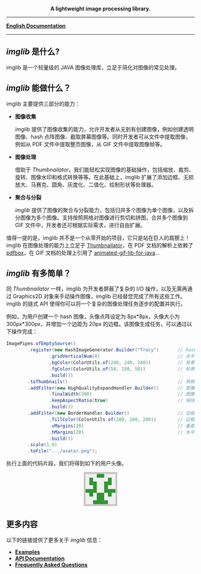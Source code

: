 
<p align="center">
	<strong>A lightweight image processing library.</strong>
</p>

---

[**English Documentation**](README.md)

---

## *imglib* 是什么?

imglib 是一个轻量级的 JAVA 图像处理库，立足于简化对图像的常见处理。

## *imglib* 能做什么？

imglib 主要提供三部分的能力：

* **图像收集**

  *imglib* 提供了图像收集的能力，允许开发者从无到有创建图像，例如创建透明图像、hash 点阵图像、截取屏幕图像等。同时开发者可从文件中提取图像，例如从 PDF 文件中提取整页图像，从 GIF 文件中提取图像帧等。

* **图像处理**

  借助于 *Thumbnailator*，我们能轻松实现图像的基础操作，包括缩放、裁剪、旋转、图像水印和格式转换等等。在此基础上，imglib 扩展了添加边框、无损放大、马赛克、圆角、灰度化、二值化、绘制形状等处理器。

* **聚合与分裂**

  *imglib* 提供了图像的聚合与分裂能力，包括归并多个图像为单个图像，以及拆分图像为多个图像。支持按照网格对图像进行剪切和拼图，合并多个图像到 GIF 文件中，开发者还可根据实际需求，进行自由扩展。

值得一提的是，imglib 并不是一个从零开始的项目，它只是站在巨人的肩膀上！imglib 在图像处理的能力上立足于 [Thumbnailator](https://github.com/coobird/thumbnailator)，在 PDF 文档的解析上依赖了 [pdfbox](https://github.com/apache/pdfbox)，在 GIF 文档的处理上引用了 [animated-gif-lib-for-java](https://github.com/rtyley/animated-gif-lib-for-java)...

## *imglib* 有多简单？
同 *Thumbnailator* 一样，imglib 为开发者屏蔽了复杂的 I/O 操作，以及无需再通过 Graphics2D 对象来手动操作图像，imglib 已经替您完成了所有这些工作。imglib 的链式 API 使得你可以将一个复杂的图像处理任务逐步的配置并执行。

例如，为用户创建一个 hash 图像，头像点阵设定为 8px\*8px，头像大小为 300px\*300px，并增加一个边距为 20px 的边框。该图像生成任务，可以通过以下操作完成：
```java
ImagePipes.ofEmptySource()
        .register(new HashImageGenerator.Builder("Tracy")       // hash 图像生成器
                .gridVerticalNum(8)                             // 水平方向的点阵数量
                .bgColor(ColorUtils.of(240, 240, 240))          // 背景色
                .fgColor(ColorUtils.of(50, 150, 50))            // 前景色
                .build())   
        .toThumbnails()                                         // 转换为 Thumbnails
        .addFilter(new HighQualityExpandHandler.Builder()       // 图像无损放大处理器
                .finalWidth(300)                                // 图像的宽度
                .keepAspectRatio(true)                          // 保持长宽比例
                .build())   
        .addFilter(new BorderHandler.Builder()                  // 边框处理器
                .fillColor(ColorUtils.of(200, 200, 200))        // 边框填充色
                .vMargins(20)                                   // 垂直方向的边距
                .hMargins(20)                                   // 水平方向的边距
                .build())
        .scale(1.0)
        .toFile(".../avatar.png");
```

执行上面的代码片段，我们将得到如下的用户头像。

<div align="center">
   <img src="docs/res/avatar.png" width="18%"/>
</div>

## 更多内容
以下的链接提供了更多关于 *imglib* 信息：

+ [**Examples**](/docs/Examples-zh.md)
+ [**API Documentation**](/docs/APIs-zh.md)
+ [**Frequently Asked Questions**](/docs/FAQ-zh.md)
